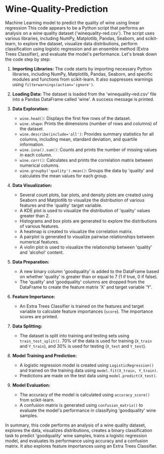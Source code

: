 # Wine-Quality-Prediction
Machine Learning model to predict the quality of wine using linear regression
This code appears to be a Python script that performs an analysis on a wine quality dataset ('winequality-red.csv'). The script uses various libraries, including NumPy, Matplotlib, Pandas, Seaborn, and scikit-learn, to explore the dataset, visualize data distributions, perform classification using logistic regression and an ensemble method (Extra Trees Classifier), and evaluate the model's performance. Let's break down the code step by step:

1. **Importing Libraries:** The code starts by importing necessary Python libraries, including NumPy, Matplotlib, Pandas, Seaborn, and specific modules and functions from scikit-learn. It also suppresses warnings using `filterwarnings(action='ignore')`.

2. **Loading Data:** The dataset is loaded from the 'winequality-red.csv' file into a Pandas DataFrame called 'wine'. A success message is printed.

3. **Data Exploration:**
   - `wine.head()`: Displays the first few rows of the dataset.
   - `wine.shape`: Prints the dimensions (number of rows and columns) of the dataset.
   - `wine.describe(include='all')`: Provides summary statistics for all columns, including mean, standard deviation, and quartile information.
   - `wine.isna().sum()`: Counts and prints the number of missing values in each column.
   - `wine.corr()`: Calculates and prints the correlation matrix between numerical columns.
   - `wine.groupby('quality').mean()`: Groups the data by 'quality' and calculates the mean values for each group.

4. **Data Visualization:**
   - Several count plots, bar plots, and density plots are created using Seaborn and Matplotlib to visualize the distribution of various features and the 'quality' target variable.
   - A KDE plot is used to visualize the distribution of 'quality' values greater than 2.
   - Histograms and box plots are generated to explore the distributions of various features.
   - A heatmap is created to visualize the correlation matrix.
   - A pairplot is generated to visualize pairwise relationships between numerical features.
   - A violin plot is used to visualize the relationship between 'quality' and 'alcohol' content.

5. **Data Preparation:**
   - A new binary column 'goodquality' is added to the DataFrame based on whether 'quality' is greater than or equal to 7 (1 if true, 0 if false).
   - The 'quality' and 'goodquality' columns are dropped from the DataFrame to create the feature matrix 'X' and target variable 'Y'.

6. **Feature Importance:**
   - An Extra Trees Classifier is trained on the features and target variable to calculate feature importances (`score`). The importance scores are printed.

7. **Data Splitting:**
   - The dataset is split into training and testing sets using `train_test_split()`. 70% of the data is used for training (`X_train` and `Y_train`), and 30% is used for testing (`X_test` and `Y_test`).

8. **Model Training and Prediction:**
   - A logistic regression model is created using `LogisticRegression()` and trained on the training data using `model.fit(X_train, Y_train)`.
   - Predictions are made on the test data using `model.predict(X_test)`.

9. **Model Evaluation:**
   - The accuracy of the model is calculated using `accuracy_score()` from scikit-learn.
   - A confusion matrix is generated using `confusion_matrix()` to evaluate the model's performance in classifying 'goodquality' wine samples.

In summary, this code performs an analysis of a wine quality dataset, explores the data, visualizes distributions, creates a binary classification task to predict 'goodquality' wine samples, trains a logistic regression model, and evaluates its performance using accuracy and a confusion matrix. It also explores feature importances using an Extra Trees Classifier.
